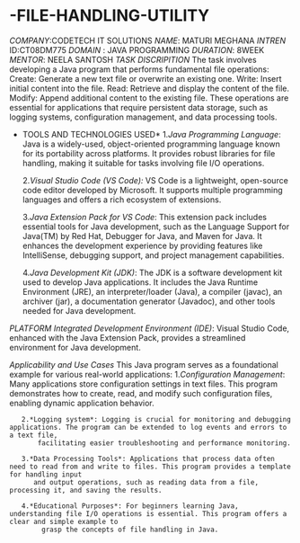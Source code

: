 # -FILE-HANDLING-UTILITY
*COMPANY*:CODETECH IT SOLUTIONS
*NAME*: MATURI MEGHANA
*INTREN* ID:CT08DM775
*DOMAIN* : JAVA PROGRAMMING
*DURATION*: 8WEEK
*MENTOR*: NEELA SANTOSH
*TASK DISCRIPITION*
The task involves developing a Java program that performs fundamental file operations:
Create: Generate a new text file or overwrite an existing one.
Write: Insert initial content into the file.
Read: Retrieve and display the content of the file.
Modify: Append additional content to the existing file.
These operations are essential for applications that require persistent data storage, such as logging systems, configuration management, and data processing tools.
* TOOLS AND TECHNOLOGIES USED*
     1.*Java Programming Language*: Java is a widely-used, object-oriented programming language known for its portability across platforms. It provides robust 
       libraries for file handling, making it suitable for tasks involving file I/O operations.

     2.*Visual Studio Code (VS Code):* VS Code is a lightweight, open-source code editor developed by Microsoft. It supports multiple programming languages and 
        offers a rich ecosystem of extensions.

     3.*Java Extension Pack for VS Code*: This extension pack includes essential tools for Java development, such as the Language Support for Java(TM) by Red Hat, 
         Debugger for Java, and Maven for Java. It enhances the development experience by providing features like IntelliSense, debugging support, and project 
         management capabilities.

     4.*Java Development Kit (JDK)*: The JDK is a software development kit used to develop Java applications. It includes the Java Runtime Environment (JRE), an 
         interpreter/loader (Java), a compiler (javac), an archiver (jar), a documentation generator (Javadoc), and other tools needed for Java development.

*PLATFORM*
    *Integrated Development Environment (IDE)*: Visual Studio Code, enhanced with the Java Extension Pack, provides a streamlined environment for Java development.

  *Applicability and Use Cases*
    This Java program serves as a foundational example for various real-world applications:
       1.*Configuration Management*: Many applications store configuration settings in text files. This program demonstrates how to create, read, and modify such 
            configuration files, enabling dynamic application behavior.

       2.*Logging system*: Logging is crucial for monitoring and debugging applications. The program can be extended to log events and errors to a text file, 
           facilitating easier troubleshooting and performance monitoring.

       3.*Data Processing Tools*: Applications that process data often need to read from and write to files. This program provides a template for handling input 
          and output operations, such as reading data from a file, processing it, and saving the results.

       4.*Educational Purposes*: For beginners learning Java, understanding file I/O operations is essential. This program offers a clear and simple example to 
            grasp the concepts of file handling in Java.
